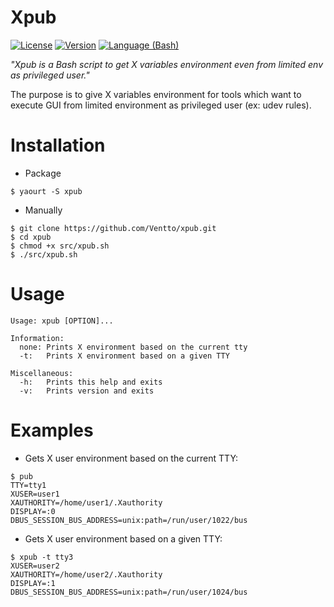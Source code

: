 Xpub
===================
[![License](https://img.shields.io/badge/license-MIT-blue.svg?style=flat)](https://github.com/Ventto/xpub/blob/master/LICENSE)
[![Version](https://img.shields.io/badge/version-0.1-orange.svg?style=flat)](https://github.com/Ventto/xpub)
[![Language (Bash)](https://img.shields.io/badge/powered_by-Bash-brightgreen.svg)](https://www.gnu.org/software/bash)

*"Xpub is a Bash script to get X variables environment even from limited env as privileged user."*

The purpose is to give X variables environment for tools which want to execute GUI from limited environment as privileged user (ex: udev rules).
# Installation

* Package

```
$ yaourt -S xpub
```

* Manually

```
$ git clone https://github.com/Ventto/xpub.git
$ cd xpub
$ chmod +x src/xpub.sh
$ ./src/xpub.sh
```

# Usage

```
Usage: xpub [OPTION]...

Information:
  none:	Prints X environment based on the current tty
  -t:	Prints X environment based on a given TTY

Miscellaneous:
  -h:	Prints this help and exits
  -v:	Prints version and exits
```

# Examples

* Gets X user environment based on the current TTY:

```
$ pub
TTY=tty1
XUSER=user1
XAUTHORITY=/home/user1/.Xauthority
DISPLAY=:0
DBUS_SESSION_BUS_ADDRESS=unix:path=/run/user/1022/bus
```


* Gets X user environment based on a given TTY:

```
$ xpub -t tty3
XUSER=user2
XAUTHORITY=/home/user2/.Xauthority
DISPLAY=:1
DBUS_SESSION_BUS_ADDRESS=unix:path=/run/user/1024/bus
```





